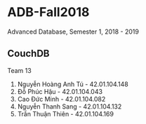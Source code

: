 # ADB-Fall2018
Advanced Database, Semester 1, 2018 - 2019
## CouchDB
Team 13
1. Nguyễn Hoàng Anh Tú - 42.01.104.148
2. Đỗ Phúc Hậu - 42.01.104.043
3. Cao Đức Minh - 42.01.104.082
4. Nguyễn Thanh Sang - 42.01.104.132 
5. Trần Thuận Thiên - 42.01.104.169
